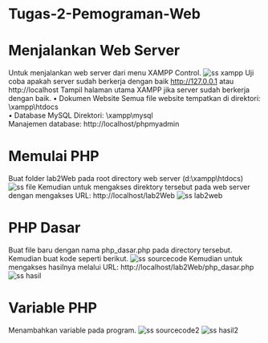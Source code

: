 # Tugas-2-Pemograman-Web
# Menjalankan Web Server
Untuk menjalankan web server dari menu XAMPP Control.
![ss xampp](https://user-images.githubusercontent.com/115921167/227537895-64c30874-5aae-4567-87e3-c6679d3f0dfa.png)
Uji coba apakah server sudah berkerja dengan baik
http://127.0.0.1 atau http://localhost
Tampil halaman utama XAMPP jika server sudah berkerja dengan baik.
• Dokumen Website
Semua file website tempatkan di direktori: \xampp\htdocs\
• Database MySQL
Direktori: \xampp\mysql\
Manajemen database: http://localhost/phpmyadmin
# Memulai PHP
Buat folder lab2Web pada root directory web server (d:\xampp\htdocs)
![ss file](https://user-images.githubusercontent.com/115921167/227538440-7ce62a85-b2b5-451c-82c3-6585f838efd1.png)
Kemudian untuk mengakses direktory tersebut pada web server dengan mengakses URL: 
http://localhost/lab2Web
![ss lab2web](https://user-images.githubusercontent.com/115921167/227538717-6a02aaea-feef-47aa-b3e6-1fd374beec0f.png)
# PHP Dasar
Buat file baru dengan nama php_dasar.php pada directory tersebut. Kemudian buat kode seperti 
berikut.
![ss sourcecode](https://user-images.githubusercontent.com/115921167/227538909-f03efad3-8be0-4d67-bd67-ca780257e0df.png)
Kemudian untuk mengakses hasilnya melalui URL: http://localhost/lab2Web/php_dasar.php
![ss hasil](https://user-images.githubusercontent.com/115921167/227539101-ebe4a5f0-11aa-4239-a219-37af659db34a.png)
# Variable PHP
Menambahkan variable pada program.
![ss sourcecode2](https://user-images.githubusercontent.com/115921167/227539245-627a894c-9679-4d60-9e32-16c16cddce13.png)
![ss hasil2](https://user-images.githubusercontent.com/115921167/227539366-afb71172-e5db-4a70-aa85-c7ac4bbd7590.png)
